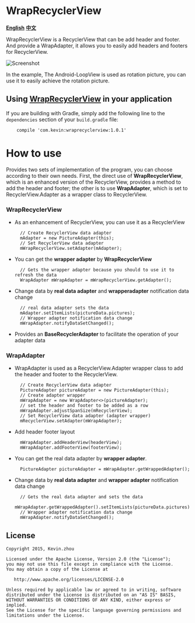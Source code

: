 
# WrapRecyclerView

**[English](https://github.com/xuehuayous/WrapRecyclerView)** **[中文](https://github.com/xuehuayous/WrapRecyclerView/blob/master/README-zh.md)**

WrapRecyclerView is a RecyclerView that can be add header and footer. And provide a WrapAdapter, it allows you to easily add headers and footers for RecyclerView.

![Screenshot](https://raw.githubusercontent.com/xuehuayous/WrapRecyclerView/master/sample/sample.gif)

In the example, The Android-LoopView is used as rotation picture, you can use it to easily achieve the rotation picture.

## Using [WrapRecyclerView](https://github.com/xuehuayous/WrapRecyclerView) in your application

If you are building with Gradle, simply add the following line to the `dependencies` section of your `build.gradle` file:

```
	compile 'com.kevin:wraprecyclerview:1.0.1'
```

# How to use

Provides two sets of implementation of the program, you can choose according to their own needs. First, the direct use of **WrapRecyclerView**, which is an enhanced version of the RecyclerView, provides a method to add the header and footer; the other is to use **WrapAdapter**, which is set to RecyclerView.Adapter as a wrapper class to RecyclerView.

### WrapRecyclerView

- As an enhancement of RecyclerView, you can use it as a RecyclerView

        // Create RecyclerView data adapter
		mAdapter = new PictureAdapter(this);
		// Set RecyclerView data adapter
        mWrapRecyclerView.setAdapter(mAdapter);

- You can get the **wrapper adapter** by **WrapRecyclerView**

        // Gets the wrapper adapter because you should to use it to refresh the data
        WrapAdapter mWrapAdapter = mWrapRecyclerView.getAdapter();

- Change data by **real data adapter** and **wrapperadapter** notification data change

		// real data adapter sets the data
        mAdapter.setItemLists(pictureData.pictures);
		// Wrapper adapter notification data change
        mWrapAdapter.notifyDataSetChanged();

- Provides an **BaseRecyclerAdapter** to facilitate the operation of your adapter data

### WrapAdapter

- WrapAdapter is used as a RecyclerView.Adapter wrapper class to add the header and footer to the RecyclerView.

		// Create RecyclerView data adapter
		PictureAdapter pictureAdapter = new PictureAdapter(this);
		// Create adapter wrapper
		mWrapAdapter = new WrapAdapter<>(pictureAdapter);
		// set the header and footer to be added as a row
		mWrapAdapter.adjustSpanSize(mRecyclerView);
		// Set RecyclerView data adapter (adapter wrapper)
		mRecyclerView.setAdapter(mWrapAdapter);

- Add header footer layout

		mWrapAdapter.addHeaderView(headerView);
		mWrapAdapter.addFooterView(footerView);

- You can get the real data adapter by **wrapper adapter**.

		PictureAdapter pictureAdapter = mWrapAdapter.getWrappedAdapter();

- Change data by **real data adapter** and **wrapper adapter** notification data change

		// Gets the real data adapter and sets the data
		mWrapAdapter.getWrappedAdapter().setItemLists(pictureData.pictures);
		// Wrapper adapter notification data change
		mWrapAdapter.notifyDataSetChanged();

## License

    Copyright 2015, Kevin.zhou

    Licensed under the Apache License, Version 2.0 (the "License");
    you may not use this file except in compliance with the License.
    You may obtain a copy of the License at

       http://www.apache.org/licenses/LICENSE-2.0

    Unless required by applicable law or agreed to in writing, software
    distributed under the License is distributed on an "AS IS" BASIS,
    WITHOUT WARRANTIES OR CONDITIONS OF ANY KIND, either express or implied.
    See the License for the specific language governing permissions and
    limitations under the License.
